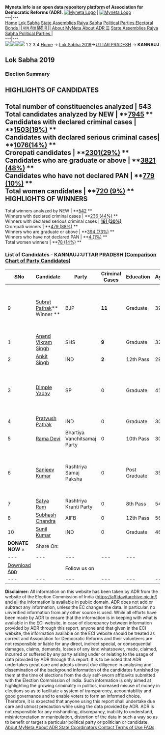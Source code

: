 **Myneta.info is an open data repository platform of Association for Democratic Reforms (ADR).**
[![Myneta Logo](https://www.myneta.info/lib/img/myneta-logo.png)](https://www.myneta.info/) | [![Myneta Logo](https://www.myneta.info/lib/img/adr-logo.png)](https://adrindia.org)  
---|---  
[Home](https://www.myneta.info/) [Lok Sabha](https://www.myneta.info/#ls "Lok Sabha") [ State Assemblies ](https://www.myneta.info/#sa "State Assemblies") [Rajya Sabha](https://www.myneta.info/#rs "Rajya Sabha") [Political Parties ](https://www.myneta.info/party "Political Parties") [ Electoral Bonds ](https://www.myneta.info/electoral_bonds "Electoral Bonds") [ || माय नेता हिंदी में || ](https://translate.google.co.in/translate?prev=hp&hl=en&js=y&u=www.myneta.info&sl=en&tl=hi&history_state0=) [ About MyNeta ](https://adrindia.org/content/about-myneta) [ About ADR ](https://adrindia.org/about-adr/who-we-are) [☰](javascript:void\(0\))
[ State Assemblies ](https://www.myneta.info/#sa "State Assemblies") [ Rajya Sabha ](https://www.myneta.info/#rs "Rajya Sabha") [ Political Parties ](https://www.myneta.info/party "Political Parties")
|   
---|---  
![](https://www.myneta.info/lib/img/banner/banner-1.png)![](https://www.myneta.info/lib/img/banner/banner-2.png)![](https://www.myneta.info/lib/img/banner/banner-3.png)![](https://www.myneta.info/lib/img/banner/banner-4.png)
1  2  3  4 
[Home](https://www.myneta.info/) → [Lok Sabha 2019](https://www.myneta.info/LokSabha2019/)→[UTTAR PRADESH](https://www.myneta.info/LokSabha2019/index.php?action=show_constituencies&state_id=57) → **KANNAUJ**
### 
## Lok Sabha 2019
###  Election Summary 
HIGHLIGHTS OF CANDIDATES  
---  
Total number of constituencies analyzed |  543   
Total candidates analyzed by NEW | **[7945](https://www.myneta.info/LokSabha2019/index.php?action=summary&subAction=candidates_analyzed&sort=candidate#summary) **  
Candidates with declared criminal cases | **[1503(19%)](https://www.myneta.info/LokSabha2019/index.php?action=summary&subAction=crime&sort=candidate#summary) **  
Candidates with declared serious criminal cases| **[1076(14%)](https://www.myneta.info/LokSabha2019/index.php?action=summary&subAction=serious_crime&sort=candidate#summary) **  
Crorepati candidates | **[2301(29%)](https://www.myneta.info/LokSabha2019/index.php?action=summary&subAction=crorepati&sort=candidate#summary) **  
Candidates who are graduate or above | **[3821 (48%)](https://www.myneta.info/LokSabha2019/index.php?action=summary&subAction=education&sort=candidate#summary) **  
Candidates who have not declared PAN | **[779 (10%)](https://www.myneta.info/LokSabha2019/index.php?action=summary&subAction=without_pan&sort=candidate#summary) **  
Total women candidates | **[720 (9%)](https://www.myneta.info/LokSabha2019/index.php?action=summary&subAction=women_candidate&sort=candidate#summary) **  
HIGHLIGHTS OF WINNERS  
---  
Total winners analyzed by NEW | **[542](https://www.myneta.info/LokSabha2019/index.php?action=summary&subAction=winner_analyzed&sort=candidate#summary) **  
Winners with declared criminal cases | **[236 (44%)](https://www.myneta.info/LokSabha2019/index.php?action=summary&subAction=winner_crime&sort=candidate#summary) **  
Winners with declared serious criminal cases | **[161 (30%)](https://www.myneta.info/LokSabha2019/index.php?action=summary&subAction=winner_serious_crime&sort=candidate#summary)**  
Crorepati winners | **[479 (88%)](https://www.myneta.info/LokSabha2019/index.php?action=summary&subAction=winner_crorepati&sort=candidate#summary) **  
Winners who are graduate or above | **[394 (73%)](https://www.myneta.info/LokSabha2019/index.php?action=summary&subAction=winner_education&sort=candidate#summary) **  
Winners who have not declared PAN | **[4 (1%)](https://www.myneta.info/LokSabha2019/index.php?action=summary&subAction=winner_without_pan&sort=candidate#summary) **  
Total women winners | **[78 (14%)](https://www.myneta.info/LokSabha2019/index.php?action=summary&subAction=winner_women&sort=candidate#summary) **  
### List of Candidates - KANNAUJ:UTTAR PRADESH ([Comparison Chart of Party Candidates](https://www.myneta.info/LokSabha2019/comparisonchart.php?constituency_id=903))
SNo | Candidate| Party| Criminal Cases| Education| Age| Total Assets| Liabilities  
---|---|---|---|---|---|---|---  
9  | [Subrat Pathak](https://www.myneta.info/LokSabha2019/candidate.php?candidate_id=9755)** Winner ** | BJP | **11** | Graduate| 39 | ![](https://myneta.info/image_v2.php?myneta_folder=LokSabha2019&candidate_id=9755&col=ta) | ![](https://myneta.info/image_v2.php?myneta_folder=LokSabha2019&candidate_id=9755&col=lia)  
1  | [Anand Vikram Singh](https://www.myneta.info/LokSabha2019/candidate.php?candidate_id=11269) | SHS | **9** | Graduate| 32 | Rs 28,56,631 ~ 28 Lacs+ | Rs 0 ~   
2  | [Ankit Singh](https://www.myneta.info/LokSabha2019/candidate.php?candidate_id=11272) | IND | **2** | 12th Pass| 29 | Rs 3,75,439 ~ 3 Lacs+ | Rs 0 ~   
3  | [Dimple Yadav](https://www.myneta.info/LokSabha2019/candidate.php?candidate_id=9748) | SP | 0 | Graduate| 41 | ![](https://myneta.info/image_v2.php?myneta_folder=LokSabha2019&candidate_id=9748&col=ta) | ![](https://myneta.info/image_v2.php?myneta_folder=LokSabha2019&candidate_id=9748&col=lia)  
4  | [Pratyush Pathak](https://www.myneta.info/LokSabha2019/candidate.php?candidate_id=11273) | IND | 0 | Graduate| 30 | Rs 59,52,261 ~ 59 Lacs+ | Rs 0 ~   
5  | [Rama Devi](https://www.myneta.info/LokSabha2019/candidate.php?candidate_id=11270) | Bhartiya Vanchitsamaj Party | 0 | 10th Pass| 30 | Rs 24,85,200 ~ 24 Lacs+ | Rs 0 ~   
6  | [Sanjeev Kumar](https://www.myneta.info/LokSabha2019/candidate.php?candidate_id=9751) | Rashtriya Samaj Paksha | 0 | Post Graduate| 35 | ![](https://myneta.info/image_v2.php?myneta_folder=LokSabha2019&candidate_id=9751&col=ta) | ![](https://myneta.info/image_v2.php?myneta_folder=LokSabha2019&candidate_id=9751&col=lia)  
7  | [Satya Ram](https://www.myneta.info/LokSabha2019/candidate.php?candidate_id=11271) | Rashtriya Kranti Party | 0 | 8th Pass| 54 | Rs 25,36,600 ~ 25 Lacs+ | Rs 11,00,000 ~ 11 Lacs+  
8  | [Subhash Chandra](https://www.myneta.info/LokSabha2019/candidate.php?candidate_id=9756) | AIFB | 0 | 12th Pass| 56 | Rs 50,76,358 ~ 50 Lacs+ | Rs 9,63,000 ~ 9 Lacs+  
10  | [Sunil Kumar](https://www.myneta.info/LokSabha2019/candidate.php?candidate_id=9752) | IND | 0 | Graduate| 46 | Rs 48,86,041 ~ 48 Lacs+ | Rs 21,30,000 ~ 21 Lacs+  
|  **DONATE NOW** × |  Share On:  | [](https://api.whatsapp.com/send?text=https%3A%2F%2Fmyneta.info%2Fpunjab2022%2Findex.php%3Faction%3Dshow_constituencies%26state_id%3D19) | [](https://www.facebook.com/sharer/sharer.php?u=https%3A%2F%2Fmyneta.info%2Fpunjab2022%2Findex.php%3Faction%3Dshow_constituencies%26state_id%3D19) | [](https://twitter.com/share?url=https%3A%2F%2Fmyneta.info%2Fpunjab2022%2Findex.php%3Faction%3Dshow_constituencies%26state_id%3D19)  
---|---|---|---|---  
| [ Download App ](https://play.google.com/store/apps/details?id=com.webrosoft.myneta1&pcampaignid=pcampaignidMKT-Other-global-all-co-prtnr-py-PartBadge-Mar2515-1) | [](https://play.google.com/store/apps/details?id=com.webrosoft.myneta1&pcampaignid=pcampaignidMKT-Other-global-all-co-prtnr-py-PartBadge-Mar2515-1) |  Follow us on  | [](https://www.facebook.com/adrindia.org/) | [](https://twitter.com/adrspeaks) | [](https://groups.google.com/g/national-election-watch?hl=en&pli=1) | [](https://www.instagram.com/adrspeaks/) | [](https://www.youtube.com/user/adrspeaks) | [](https://sharechat.com/profile/adrspeaks)  
---|---|---|---|---|---|---|---|---  
**Disclaimer:** All information on this website has been taken by ADR from the website of the Election Commission of India (https://affidavitarchive.nic.in/) and all the information is available in public domain. ADR does not add or subtract any information, unless the EC changes the data. In particular, no unverified information from any other source is used. While all efforts have been made by ADR to ensure that the information is in keeping with what is available in the ECI website, in case of discrepancy between information provided by ADR through this report, anyone and that given in the ECI website, the information available on the ECI website should be treated as correct and Association for Democratic Reforms and their volunteers are not responsible or liable for any direct, indirect special, or consequential damages, claims, demands, losses of any kind whatsoever, made, claimed, incurred or suffered by any party arising under or relating to the usage of data provided by ADR through this report. It is to be noted that ADR undertakes great care and adopts utmost due diligence in analysing and dissemination of the background information of the candidates furnished by them at the time of elections from the duly self-sworn affidavits submitted with the Election Commission of India. Such information is only aimed at highlighting the growing criminality in politics, increased misuse of money in elections so as to facilitate a system of transparency, accountability and good governance and to enable voters to form an informed choice. Therefore, it is expected that anyone using this report shall undertake due care and utmost precaution while using the data provided by ADR. ADR is not responsible for any mishandling, discrepancy, inability to understand, misinterpretation or manipulation, distortion of the data in such a way so as to benefit or target a particular political party or politician or candidate. 
[ About MyNeta ](https://adrindia.org/content/about-myneta) [ About ADR ](https://adrindia.org/about-adr/who-we-are) [ State Coordinators ](https://adrindia.org/about-adr/state-coordinators) [ Contact ](https://adrindia.org/contact-us) [ Terms of Use ](https://adrindia.org/content/adr-terms-use) [ FAQs ](https://adrindia.org/content/faqs)
